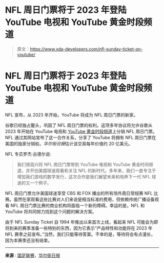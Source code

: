 # NFL 周日门票将于 2023 年登陆 YouTube 电视和 YouTube 黄金时段频道

> 原文：<https://www.xda-developers.com/nfl-sunday-ticket-on-youtube/>

# NFL 周日门票将于 2023 年登陆 YouTube 电视和 YouTube 黄金时段频道

NFL 宣布，从 2023 年开始，YouTube 将成为 NFL 周日门票的新家。

谷歌已经独占鳌头，巩固了 NFL 周日门票的权利。这项多年协议将允许谷歌从 2023 年开始在 YouTube 电视和 [YouTube 黄金时段频道](https://www.xda-developers.com/youtube-primetime-channels-announcement/)上分销 NFL 周日门票。NFL 通过其网站宣布了这一合作关系，分享了 YouTube 将拥有 NFL 周日门票在美国的独家分销权。*华尔街日报*估计该交易每年价值约 20 亿美元。

NFL 专员罗杰·古德尔说:

> 我们很高兴将 NFL 周日门票带到 YouTube 电视和 YouTube 黄金时间频道，并开创美国球迷观看和关注 NFL 的新时代。多年来，我们一直专注于增加我们游戏的数字发行，这次合作是我们展望未来和培养下一代 NFL 球迷的又一个例子。

NFL 周日门票允许美国球迷享受 CBS 和 FOX 播出的所有场外周日常规赛 NFL 比赛。虽然在家观看这些比赛对人们来说是相当标准的费用，但依赖传统广播设备观看 NFL 周日门票比赛的商业机构将面临一个新的障碍。幸运的是，NFL 和 YouTube 将共同努力找到这个问题的解决方案。

由于 NFL Sunday Ticket 自 1994 年推出以来首次上线，看起来 NFL 可能会为即将到来的赛季准备一些特别的东西，因为它表示“产品特性和功能将在 2023 年 NFL 赛季之前宣布。”当然，我们只能等待答案。不幸的是，等待将会有点漫长，因为本赛季还没有结束。

* * *

**来源** : [国足联赛](https://www.nfl.com/news/nfl-google-nfl-sunday-ticket-youtube-tv-youtube-primetime-channels)，[华尔街日报](https://www.wsj.com/articles/youtube-cements-its-tv-shift-with-nfl-sunday-ticket-deal-11671711836)
